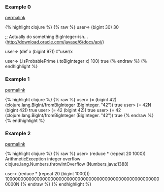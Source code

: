 ### Example 0
[permalink](#example-0)

{% highlight clojure %}
{% raw %}
user=> (bigint 30)
30


;; Actually do something BigInteger-ish... (http://download.oracle.com/javase/6/docs/api/)

user=> (def x (bigint 97))
#'user/x

user=> (.isProbablePrime (.toBigInteger x) 100)
true
{% endraw %}
{% endhighlight %}


### Example 1
[permalink](#example-1)

{% highlight clojure %}
{% raw %}
user> (= (bigint 42) (clojure.lang.BigInt/fromBigInteger (BigInteger. "42"))
true
user> (= 42N (bigint 42))
true
user> (= 42 (bigint 42))
true
user> (= 42 (clojure.lang.BigInt/fromBigInteger (BigInteger. "42"))
true
{% endraw %}
{% endhighlight %}


### Example 2
[permalink](#example-2)

{% highlight clojure %}
{% raw %}
user> (reduce * (repeat 20 1000))
ArithmeticException integer overflow  clojure.lang.Numbers.throwIntOverflow (Numbers.java:1388)

user> (reduce * (repeat 20 (bigint 1000)))
1000000000000000000000000000000000000000000000000000000000000N
{% endraw %}
{% endhighlight %}


